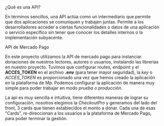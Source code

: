 ¿Qué es una API?

En términos sencillos, una API actúa como un intermediario que permite que dos aplicaciones se comuniquen y trabajen juntas. Permite a los desarrolladores acceder a ciertas funcionalidades o datos de una aplicación o servicio específico sin tener que conocer los detalles internos o la implementación subyacente.

API de Mercado Pago

En este proyecto utilizamos la API de mercado pago para instanciar donaciones de nuestros lectores, autores o usuarios, instalando las librerias en nuestro proyecto. Tuvimos que configurar routes, endpoint y el **ACCES_TOKEN** en el archivo **.env** (para tener mayor seguridad), la _key_ o _ACCES_TOKEN_ es proporcionado una vez que hemos creado la aplicación en la plataforma de Mp. Podemos configurar la aplicación de manera muy simple para poder trabajar en modo _prueba o producción_.

La api es muy sencilla e intuitiva, tiene diferentes maneras de lograr su configuración, nosotros elegimos la _CheckoutPro_ y generamos del lado del front, 3 cards que tienen establecidos el monto a donar. Cada una de esas "Cards", re-direccionan a los usuarios a la plataforma de Mercado Pago, para poder terminar la gestión.